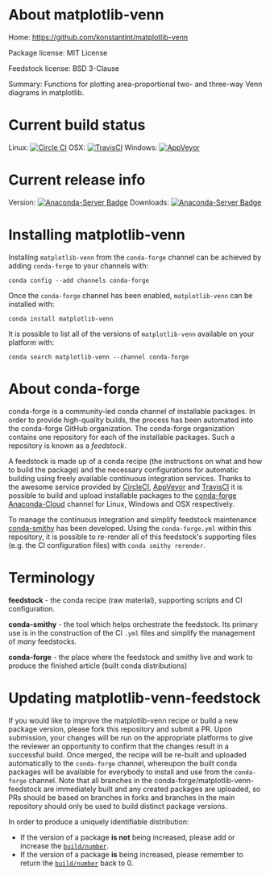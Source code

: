 About matplotlib-venn
=====================

Home: https://github.com/konstantint/matplotlib-venn

Package license: MIT License

Feedstock license: BSD 3-Clause

Summary: Functions for plotting area-proportional two- and three-way Venn diagrams in matplotlib.



Current build status
====================

Linux: [![Circle CI](https://circleci.com/gh/conda-forge/matplotlib-venn-feedstock.svg?style=shield)](https://circleci.com/gh/conda-forge/matplotlib-venn-feedstock)
OSX: [![TravisCI](https://travis-ci.org/conda-forge/matplotlib-venn-feedstock.svg?branch=master)](https://travis-ci.org/conda-forge/matplotlib-venn-feedstock)
Windows: [![AppVeyor](https://ci.appveyor.com/api/projects/status/github/conda-forge/matplotlib-venn-feedstock?svg=True)](https://ci.appveyor.com/project/conda-forge/matplotlib-venn-feedstock/branch/master)

Current release info
====================
Version: [![Anaconda-Server Badge](https://anaconda.org/conda-forge/matplotlib-venn/badges/version.svg)](https://anaconda.org/conda-forge/matplotlib-venn)
Downloads: [![Anaconda-Server Badge](https://anaconda.org/conda-forge/matplotlib-venn/badges/downloads.svg)](https://anaconda.org/conda-forge/matplotlib-venn)

Installing matplotlib-venn
==========================

Installing `matplotlib-venn` from the `conda-forge` channel can be achieved by adding `conda-forge` to your channels with:

```
conda config --add channels conda-forge
```

Once the `conda-forge` channel has been enabled, `matplotlib-venn` can be installed with:

```
conda install matplotlib-venn
```

It is possible to list all of the versions of `matplotlib-venn` available on your platform with:

```
conda search matplotlib-venn --channel conda-forge
```


About conda-forge
=================

conda-forge is a community-led conda channel of installable packages.
In order to provide high-quality builds, the process has been automated into the
conda-forge GitHub organization. The conda-forge organization contains one repository
for each of the installable packages. Such a repository is known as a *feedstock*.

A feedstock is made up of a conda recipe (the instructions on what and how to build
the package) and the necessary configurations for automatic building using freely
available continuous integration services. Thanks to the awesome service provided by
[CircleCI](https://circleci.com/), [AppVeyor](http://www.appveyor.com/)
and [TravisCI](https://travis-ci.org/) it is possible to build and upload installable
packages to the [conda-forge](https://anaconda.org/conda-forge)
[Anaconda-Cloud](http://docs.anaconda.org/) channel for Linux, Windows and OSX respectively.

To manage the continuous integration and simplify feedstock maintenance
[conda-smithy](http://github.com/conda-forge/conda-smithy) has been developed.
Using the ``conda-forge.yml`` within this repository, it is possible to re-render all of
this feedstock's supporting files (e.g. the CI configuration files) with ``conda smithy rerender``.


Terminology
===========

**feedstock** - the conda recipe (raw material), supporting scripts and CI configuration.

**conda-smithy** - the tool which helps orchestrate the feedstock.
                   Its primary use is in the construction of the CI ``.yml`` files
                   and simplify the management of *many* feedstocks.

**conda-forge** - the place where the feedstock and smithy live and work to
                  produce the finished article (built conda distributions)


Updating matplotlib-venn-feedstock
==================================

If you would like to improve the matplotlib-venn recipe or build a new
package version, please fork this repository and submit a PR. Upon submission,
your changes will be run on the appropriate platforms to give the reviewer an
opportunity to confirm that the changes result in a successful build. Once
merged, the recipe will be re-built and uploaded automatically to the
`conda-forge` channel, whereupon the built conda packages will be available for
everybody to install and use from the `conda-forge` channel.
Note that all branches in the conda-forge/matplotlib-venn-feedstock are
immediately built and any created packages are uploaded, so PRs should be based
on branches in forks and branches in the main repository should only be used to
build distinct package versions.

In order to produce a uniquely identifiable distribution:
 * If the version of a package **is not** being increased, please add or increase
   the [``build/number``](http://conda.pydata.org/docs/building/meta-yaml.html#build-number-and-string).
 * If the version of a package **is** being increased, please remember to return
   the [``build/number``](http://conda.pydata.org/docs/building/meta-yaml.html#build-number-and-string)
   back to 0.
